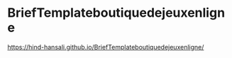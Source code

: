 # BriefTemplateboutiquedejeuxenligne
https://hind-hansali.github.io/BriefTemplateboutiquedejeuxenligne/
